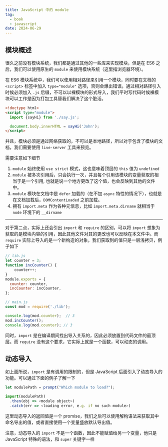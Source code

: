 ```yaml
---
title: JavaScript 中的 module
tag:
  - book
  - javascript
date: 2024-06-29
---
```


## 模块概述

很久之前没有模块系统，我们都是通过其他的一些库来实现模块，但是在 ES6 之后，我们可以使用原生的 `module` 来使用模块系统（这里指浏览器环境）。

在 ES6 模块系统中，我们可以使用相对路径来引用一个模块，同时要在文档的 `<script>` 标签中加入 `type="module"` 选项，否则会爆出错误。通过相对路径引入时候必须加入 `.js` 后缀，不可以以裸模块的形式导入，我们平时写代码时候裸模块可以工作是因为打包工具替我们解决了这个脏活。

```html
<!doctype html>
<script type="module">
  import {sayHi} from './say.js';

  document.body.innerHTML = sayHi('John');
</script>
```

并且，模块必须是通过网络获取的，不可以是本地路径，所以对于包含了模块的文档，我们需要使用 `live-server` 工具来预览。

需要注意如下细节

1. `module` 始终使用 `use strict` 模式，这也意味着顶层的 `this` 值为 `undefined`
2. `module` 被多次引用后，只会执行一次，并且每个引用该模块的变量获取的相当于是一个引用, 也就是说一个地方更改了这个值，也会反映到其他的文件中。
3. `module` 模块在文档中是 `defer` 加载的（在不加 `async` 特性的情况下），也就是在文档加载后，`DOMContentLoaded` 之前加载。
4. 拥有 `import.meta` 作为各种元信息，比如 `import.meta.dirname` 就相当于 `node` 环境下的 `__dirname`

----------

对于第二点，实际上还会引出 `import` 和 `require` 的区别，可以将 `import` 想象为获取的是模块内容的引用，因此其他文件对其的更改也可以反映在本文件中。而 `require` 实际上导入的是一个新构造的对象，我们获取到的值只是一层浅拷贝，例子如下

```JavaScript
// lib.js
let counter = 3;
function incCounter() {
    counter++;
}
module.exports = {
  counter: counter,
  incCounter: incCounter,
};

// main.js
const mod = require('./lib');

console.log(mod.counter);  // 3
mod.incCounter();
console.log(mod.counter); // 3
```

同时，`import` 是在编译期间找出导入关系的，因此必须放置到代码文件的最顶层。而 `require` 没有这个要求，它实际上就是一个函数，可以动态的调用。

## 动态导入

如上面所说，`import` 是有调用的限制的，但是 JavaScript 后面引入了动态导入的功能。可以通过下面的例子了解一下

```JavaScript
let modulePath = prompt("Which module to load?");

import(modulePath)
  .then(obj => <module object>)
  .catch(err => <loading error, e.g. if no such module>)
```

这里动态导入的返回值是一个 promise，我们之后可以使用解构语法来获取其中命名导出的值，或者直接使用一个变量盛放默认导出值。

注意，动态导入的 `import` 不是一个函数，因此不能赋值给另一个变量，他只是 JavaScript 特殊的语法，和 `super` 关键字一样
